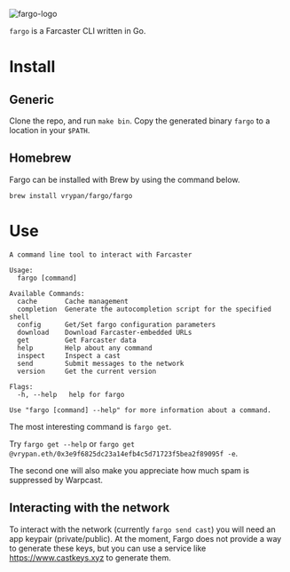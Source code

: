 ![fargo-logo](https://github.com/user-attachments/assets/9283719d-e434-4de3-b2e3-16f607e46e8f)

`fargo` is a Farcaster CLI written in Go.

# Install

## Generic
Clone the repo, and run `make bin`. Copy the generated binary `fargo` to a location in your `$PATH`.

## Homebrew

Fargo can be installed with Brew by using the command below.

`brew install vrypan/fargo/fargo`

# Use

```
A command line tool to interact with Farcaster

Usage:
  fargo [command]

Available Commands:
  cache       Cache management
  completion  Generate the autocompletion script for the specified shell
  config      Get/Set fargo configuration parameters
  download    Download Farcaster-embedded URLs
  get         Get Farcaster data
  help        Help about any command
  inspect     Inspect a cast
  send        Submit messages to the network
  version     Get the current version

Flags:
  -h, --help   help for fargo

Use "fargo [command] --help" for more information about a command.
```

The most interesting command is `fargo get`.

Try `fargo get --help` or `fargo get @vrypan.eth/0x3e9f6825dc23a14efb4c5d71723f5bea2f89095f -e`.

The second one will also make you appreciate how much spam is suppressed by Warpcast.

## Interacting with the network

To interact with the network (currently `fargo send cast`) you will need an app keypair (private/public).
At the moment, Fargo does not provide a way to generate these keys, but you can use a service like
https://www.castkeys.xyz to generate them.
